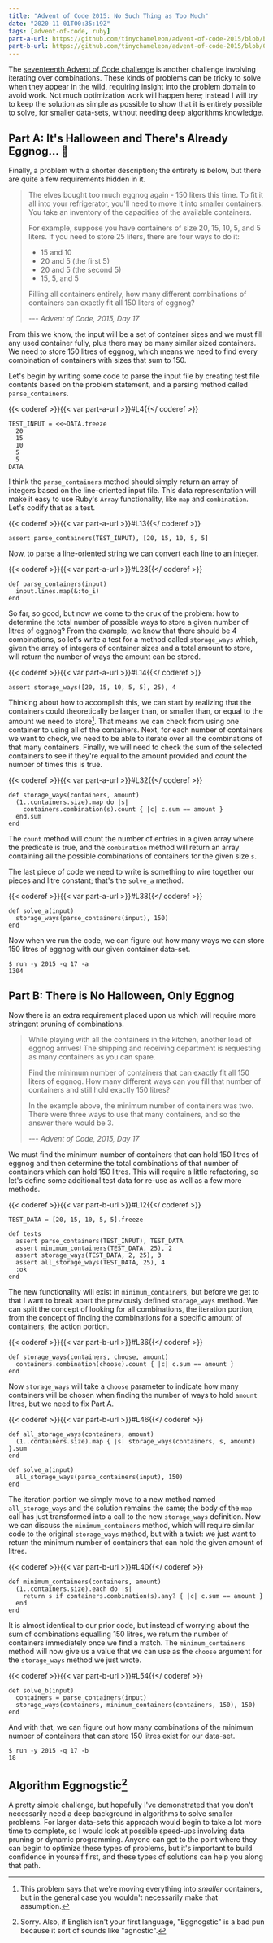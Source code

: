 ```yaml
---
title: "Advent of Code 2015: No Such Thing as Too Much"
date: "2020-11-01T00:35:19Z"
tags: [advent-of-code, ruby]
part-a-url: https://github.com/tinychameleon/advent-of-code-2015/blob/bd20816a8d663399ed15f62a66f59ba11502527c/2015/17/solution.rb
part-b-url: https://github.com/tinychameleon/advent-of-code-2015/blob/0c93992826fb16bd257dd29bf892e99aca6ead08/2015/17/solution.rb
---
```


The [seventeenth Advent of Code challenge](https://adventofcode.com/2015/day/17) is another challenge involving iterating over combinations.
These kinds of problems can be tricky to solve when they appear in the wild, requiring insight into the problem domain to avoid work.
Not much optimization work will happen here; instead I will try to keep the solution as simple as possible to show that it is entirely possible to solve, for smaller data-sets, without needing deep algorithms knowledge.

## Part A: It's Halloween and There's Already Eggnog... 🎄 

Finally, a problem with a shorter description; the entirety is below, but there are quite a few requirements hidden in it.

> The elves bought too much eggnog again - 150 liters this time. To fit it all into your refrigerator, you'll need to move it into smaller containers. You take an inventory of the capacities of the available containers.
>
> For example, suppose you have containers of size 20, 15, 10, 5, and 5 liters. If you need to store 25 liters, there are four ways to do it:
>
> - 15 and 10
> - 20 and 5 (the first 5)
> - 20 and 5 (the second 5)
> - 15, 5, and 5
>
> Filling all containers entirely, how many different combinations of containers can exactly fit all 150 liters of eggnog?
>
> --- _Advent of Code, 2015, Day 17_

From this we know, the input will be a set of container sizes and we must fill any used container fully, plus there may be many similar sized containers.
We need to store 150 litres of eggnog, which means we need to find every combination of containers with sizes that sum to 150.

Let's begin by writing some code to parse the input file by creating test file contents based on the problem statement, and a parsing method called `parse_containers`.

{{< coderef >}}{{< var part-a-url >}}#L4{{</ coderef >}}
```
TEST_INPUT = <<~DATA.freeze
  20
  15
  10
  5
  5
DATA
```

I think the `parse_containers` method should simply return an array of integers based on the line-oriented input file.
This data representation will make it easy to use Ruby's `Array` functionality, like `map` and `combination`.
Let's codify that as a test.

{{< coderef >}}{{< var part-a-url >}}#L13{{</ coderef >}}
```
assert parse_containers(TEST_INPUT), [20, 15, 10, 5, 5]
```

Now, to parse a line-oriented string we can convert each line to an integer.

{{< coderef >}}{{< var part-a-url >}}#L28{{</ coderef >}}
```
def parse_containers(input)
  input.lines.map(&:to_i)
end
```

So far, so good, but now we come to the crux of the problem: how to determine the total number of possible ways to store a given number of litres of eggnog?
From the example, we know that there should be 4 combinations, so let's write a test for a method called `storage_ways` which, given the array of integers of container sizes and a total amount to store, will return the number of ways the amount can be stored.

{{< coderef >}}{{< var part-a-url >}}#L14{{</ coderef >}}
```
assert storage_ways([20, 15, 10, 5, 5], 25), 4
```

Thinking about how to accomplish this, we can start by realizing that the containers could theoretically be larger than, or smaller than, or equal to the amount we need to store[^1].
That means we can check from using one container to using all of the containers.
Next, for each number of containers we want to check, we need to be able to iterate over all the combinations of that many containers.
Finally, we will need to check the sum of the selected containers to see if they're equal to the amount provided and count the number of times this is true.

{{< coderef >}}{{< var part-a-url >}}#L32{{</ coderef >}}
```
def storage_ways(containers, amount)
  (1..containers.size).map do |s|
    containers.combination(s).count { |c| c.sum == amount }
  end.sum
end
```

The `count` method will count the number of entries in a given array where the predicate is true, and the `combination` method will return an array containing all the possible combinations of containers for the given size `s`.

The last piece of code we need to write is something to wire together our pieces and litre constant; that's the `solve_a` method.

{{< coderef >}}{{< var part-a-url >}}#L38{{</ coderef >}}
```
def solve_a(input)
  storage_ways(parse_containers(input), 150)
end
```

Now when we run the code, we can figure out how many ways we can store 150 litres of eggnog with our given container data-set.

```
$ run -y 2015 -q 17 -a
1304
```

## Part B: There is No Halloween, Only Eggnog

Now there is an extra requirement placed upon us which will require more stringent pruning of combinations.

> While playing with all the containers in the kitchen, another load of eggnog arrives! The shipping and receiving department is requesting as many containers as you can spare.
>
> Find the minimum number of containers that can exactly fit all 150 liters of eggnog. How many different ways can you fill that number of containers and still hold exactly 150 litres?
>
> In the example above, the minimum number of containers was two. There were three ways to use that many containers, and so the answer there would be 3.
>
> --- _Advent of Code, 2015, Day 17_

We must find the minimum number of containers that can hold 150 litres of eggnog and then determine the total combinations of that number of containers which can hold 150 litres.
This will require a little refactoring, so let's define some additional test data for re-use as well as a few more methods.

{{< coderef >}}{{< var part-b-url >}}#L12{{</ coderef >}}
```
TEST_DATA = [20, 15, 10, 5, 5].freeze

def tests
  assert parse_containers(TEST_INPUT), TEST_DATA
  assert minimum_containers(TEST_DATA, 25), 2
  assert storage_ways(TEST_DATA, 2, 25), 3
  assert all_storage_ways(TEST_DATA, 25), 4
  :ok
end
```

The new functionality will exist in `minimum_containers`, but before we get to that I want to break apart the previously defined `storage_ways` method.
We can split the concept of looking for all combinations, the iteration portion, from the concept of finding the combinations for a specific amount of containers, the action portion.

{{< coderef >}}{{< var part-b-url >}}#L36{{</ coderef >}}
```
def storage_ways(containers, choose, amount)
  containers.combination(choose).count { |c| c.sum == amount }
end
```

Now `storage_ways` will take a `choose` parameter to indicate how many containers will be chosen when finding the number of ways to hold `amount` litres, but we need to fix Part A.

{{< coderef >}}{{< var part-b-url >}}#L46{{</ coderef >}}
```
def all_storage_ways(containers, amount)
  (1..containers.size).map { |s| storage_ways(containers, s, amount) }.sum
end

def solve_a(input)
  all_storage_ways(parse_containers(input), 150)
end
```

The iteration portion we simply move to a new method named `all_storage_ways` and the solution remains the same; the body of the `map` call has just transformed into a call to the new `storage_ways` definition.
Now we can discuss the `minimum_containers` method, which will require similar code to the original `storage_ways` method, but with a twist: we just want to return the minimum number of containers that can hold the given amount of litres.

{{< coderef >}}{{< var part-b-url >}}#L40{{</ coderef >}}
```
def minimum_containers(containers, amount)
  (1..containers.size).each do |s|
    return s if containers.combination(s).any? { |c| c.sum == amount }
  end
end
```

It is almost identical to our prior code, but instead of worrying about the sum of combinations equalling 150 litres, we return the number of containers immediately once we find a match.
The `minimum_containers` method will now give us a value that we can use as the `choose` argument for the `storage_ways` method we just wrote.

{{< coderef >}}{{< var part-b-url >}}#L54{{</ coderef >}}
```
def solve_b(input)
  containers = parse_containers(input)
  storage_ways(containers, minimum_containers(containers, 150), 150)
end
```

And with that, we can figure out how many combinations of the minimum number of containers that can store 150 litres exist for our data-set.

```
$ run -y 2015 -q 17 -b
18
```

## Algorithm Eggnogstic[^2]

A pretty simple challenge, but hopefully I've demonstrated that you don't necessarily need a deep background in algorithms to solve smaller problems.
For larger data-sets this approach would begin to take a lot more time to complete, so I would look at possible speed-ups involving data pruning or dynamic programming.
Anyone can get to the point where they can begin to optimize these types of problems, but it's important to build confidence in yourself first, and these types of solutions can help you along that path.

[^1]: This problem says that we're moving everything into _smaller_ containers, but in the general case you wouldn't necessarily make that assumption.
[^2]: Sorry. Also, if English isn't your first language, "Eggnogstic" is a bad pun because it sort of sounds like "agnostic".
